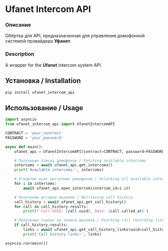 # Ufanet Intercom API

### Описание  
Обёртка для API, предназначенная для управления домофонной системой провайдера **Уфанет**.

### Description  
A wrapper for the **Ufanet** intercom system API.

## Установка / Installation
```bash
pip install ufanet_intercom_api
```
## Использование / Usage
```python
import asyncio
from ufanet_intercom_api import UfanetIntercomAPI

CONTRACT = 'your_contract'
PASSWORD = 'your_password'

async def main():
    ufanet_api = UfanetIntercomAPI(contract=CONTRACT, password=PASSWORD)

    # Получение списка домофонов / Fetching available intercoms
    intercoms = await ufanet_api.get_intercoms()
    print('Available intercoms:', intercoms)

    # Открытие всех доступных домофонов / Unlocking all available intercoms
    for i in intercoms:
        await ufanet_api.open_intercom(intercom_id=i.id)

    # Получение истории вызовов / Retrieving call history
    call_history = await ufanet_api.get_call_history()
    for call in call_history.results:
        print(f'Call UUID: {call.uuid}, Date: {call.called_at}')

    # Получение ссылок на записи вызовов / Fetching call recording links
    if call_history.results:
        links = await ufanet_api.get_call_history_links(uuid=call_history.results[0].uuid)
        print('Call history links:', links)

asyncio.run(main())

```